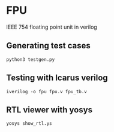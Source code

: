 # FPU
IEEE 754 floating point unit in verilog

## Generating test cases
```
python3 testgen.py
```

## Testing with Icarus verilog
```
iverilog -o fpu fpu.v fpu_tb.v
```

## RTL viewer with yosys
```
yosys show_rtl.ys
```
